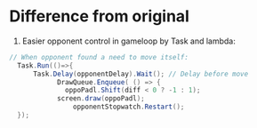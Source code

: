 # Difference from original

1. Easier opponent control in gameloop by Task and lambda:

``` c#
// When opponent found a need to move itself:
  Task.Run(()=>{
      Task.Delay(opponentDelay).Wait(); // Delay before move
			DrawQueue.Enqueue( () => {
			  oppoPadl.Shift(diff < 0 ? -1 : 1);
		   	screen.draw(oppoPadl);
				opponentStopwatch.Restart();
  });
```
